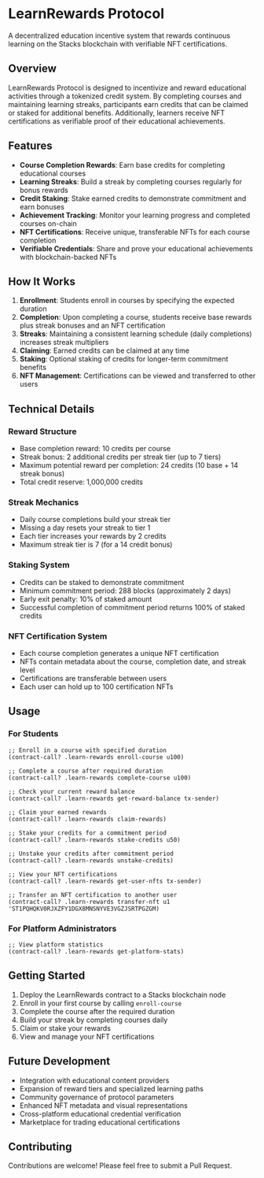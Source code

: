 # LearnRewards Protocol

A decentralized education incentive system that rewards continuous learning on the Stacks blockchain with verifiable NFT certifications.

## Overview

LearnRewards Protocol is designed to incentivize and reward educational activities through a tokenized credit system. By completing courses and maintaining learning streaks, participants earn credits that can be claimed or staked for additional benefits. Additionally, learners receive NFT certifications as verifiable proof of their educational achievements.

## Features

- **Course Completion Rewards**: Earn base credits for completing educational courses
- **Learning Streaks**: Build a streak by completing courses regularly for bonus rewards
- **Credit Staking**: Stake earned credits to demonstrate commitment and earn bonuses
- **Achievement Tracking**: Monitor your learning progress and completed courses on-chain
- **NFT Certifications**: Receive unique, transferable NFTs for each course completion
- **Verifiable Credentials**: Share and prove your educational achievements with blockchain-backed NFTs

## How It Works

1. **Enrollment**: Students enroll in courses by specifying the expected duration
2. **Completion**: Upon completing a course, students receive base rewards plus streak bonuses and an NFT certification
3. **Streaks**: Maintaining a consistent learning schedule (daily completions) increases streak multipliers
4. **Claiming**: Earned credits can be claimed at any time
5. **Staking**: Optional staking of credits for longer-term commitment benefits
6. **NFT Management**: Certifications can be viewed and transferred to other users

## Technical Details

### Reward Structure

- Base completion reward: 10 credits per course
- Streak bonus: 2 additional credits per streak tier (up to 7 tiers)
- Maximum potential reward per completion: 24 credits (10 base + 14 streak bonus)
- Total credit reserve: 1,000,000 credits

### Streak Mechanics

- Daily course completions build your streak tier
- Missing a day resets your streak to tier 1
- Each tier increases your rewards by 2 credits
- Maximum streak tier is 7 (for a 14 credit bonus)

### Staking System

- Credits can be staked to demonstrate commitment
- Minimum commitment period: 288 blocks (approximately 2 days)
- Early exit penalty: 10% of staked amount
- Successful completion of commitment period returns 100% of staked credits

### NFT Certification System

- Each course completion generates a unique NFT certification
- NFTs contain metadata about the course, completion date, and streak level
- Certifications are transferable between users
- Each user can hold up to 100 certification NFTs

## Usage

### For Students

```clarity
;; Enroll in a course with specified duration
(contract-call? .learn-rewards enroll-course u100)

;; Complete a course after required duration
(contract-call? .learn-rewards complete-course u100)

;; Check your current reward balance
(contract-call? .learn-rewards get-reward-balance tx-sender)

;; Claim your earned rewards
(contract-call? .learn-rewards claim-rewards)

;; Stake your credits for a commitment period
(contract-call? .learn-rewards stake-credits u50)

;; Unstake your credits after commitment period
(contract-call? .learn-rewards unstake-credits)

;; View your NFT certifications
(contract-call? .learn-rewards get-user-nfts tx-sender)

;; Transfer an NFT certification to another user
(contract-call? .learn-rewards transfer-nft u1 'ST1PQHQKV0RJXZFY1DGX8MNSNYVE3VGZJSRTPGZGM)
```

### For Platform Administrators

```clarity
;; View platform statistics
(contract-call? .learn-rewards get-platform-stats)
```

## Getting Started

1. Deploy the LearnRewards contract to a Stacks blockchain node
2. Enroll in your first course by calling `enroll-course`
3. Complete the course after the required duration
4. Build your streak by completing courses daily
5. Claim or stake your rewards
6. View and manage your NFT certifications

## Future Development

- Integration with educational content providers
- Expansion of reward tiers and specialized learning paths
- Community governance of protocol parameters
- Enhanced NFT metadata and visual representations
- Cross-platform educational credential verification
- Marketplace for trading educational certifications

## Contributing

Contributions are welcome! Please feel free to submit a Pull Request.